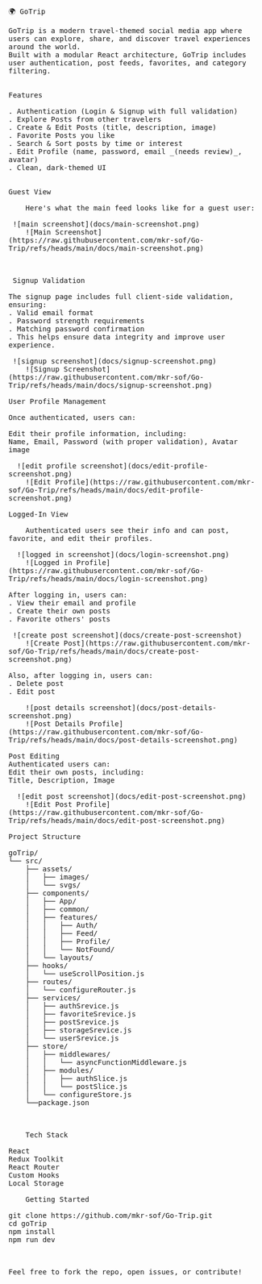 <pre style="white-space: pre-wrap;">

🌍 GoTrip

GoTrip is a modern travel-themed social media app where users can explore, share, and discover travel experiences around the world. 
Built with a modular React architecture, GoTrip includes user authentication, post feeds, favorites, and category filtering.


Features

. Authentication (Login & Signup with full validation)
. Explore Posts from other travelers
. Create & Edit Posts (title, description, image)
. Favorite Posts you like
. Search & Sort posts by time or interest
. Edit Profile (name, password, email _(needs review)_, avatar)
. Clean, dark-themed UI


Guest View

    Here's what the main feed looks like for a guest user:

 ![main screenshot](docs/main-screenshot.png)
    ![Main Screenshot](https://raw.githubusercontent.com/mkr-sof/Go-Trip/refs/heads/main/docs/main-screenshot.png)


    
 Signup Validation

The signup page includes full client-side validation, ensuring:
. Valid email format
. Password strength requirements
. Matching password confirmation
. This helps ensure data integrity and improve user experience.

 ![signup screenshot](docs/signup-screenshot.png)
    ![Signup Screenshot](https://raw.githubusercontent.com/mkr-sof/Go-Trip/refs/heads/main/docs/signup-screenshot.png)

User Profile Management
    
Once authenticated, users can:

Edit their profile information, including:
Name, Email, Password (with proper validation), Avatar image

  ![edit profile screenshot](docs/edit-profile-screenshot.png)
    ![Edit Profile](https://raw.githubusercontent.com/mkr-sof/Go-Trip/refs/heads/main/docs/edit-profile-screenshot.png)
    
Logged-In View
  
    Authenticated users see their info and can post, favorite, and edit their profiles.
    
  ![logged in screenshot](docs/login-screenshot.png)  
    ![Logged in Profile](https://raw.githubusercontent.com/mkr-sof/Go-Trip/refs/heads/main/docs/login-screenshot.png)
    
After logging in, users can:
. View their email and profile
. Create their own posts
. Favorite others' posts

 ![create post screenshot](docs/create-post-screenshot)
    ![Create Post](https://raw.githubusercontent.com/mkr-sof/Go-Trip/refs/heads/main/docs/create-post-screenshot.png)

Also, after logging in, users can:
. Delete post
. Edit post

    ![post details screenshot](docs/post-details-screenshot.png)
    ![Post Details Profile](https://raw.githubusercontent.com/mkr-sof/Go-Trip/refs/heads/main/docs/post-details-screenshot.png)

Post Editing
Authenticated users can:
Edit their own posts, including:
Title, Description, Image

  ![edit post screenshot](docs/edit-post-screenshot.png)
    ![Edit Post Profile](https://raw.githubusercontent.com/mkr-sof/Go-Trip/refs/heads/main/docs/edit-post-screenshot.png)
    
Project Structure

goTrip/
└── src/
    ├── assets/
    │   ├── images/
    │   └── svgs/
    ├── components/
    │   ├── App/
    │   ├── common/
    │   ├── features/
    │   │   ├── Auth/
    │   │   ├── Feed/
    │   │   ├── Profile/
    │   │   └── NotFound/
    │   └── layouts/
    ├── hooks/
    │   └── useScrollPosition.js
    ├── routes/
    │   └── configureRouter.js
    ├── services/
    │   ├── authSrevice.js
    │   ├── favoriteSrevice.js
    │   ├── postSrevice.js
    │   ├── storageSrevice.js
    │   └── userSrevice.js
    ├── store/
    │   ├── middlewares/
    │   │   └── asyncFunctionMiddleware.js
    │   ├── modules/
    │   │   ├── authSlice.js
    │   │   └── postSlice.js
    │   └── configureStore.js
    └──package.json



    Tech Stack

React
Redux Toolkit
React Router
Custom Hooks
Local Storage

    Getting Started

git clone https://github.com/mkr-sof/Go-Trip.git
cd goTrip
npm install
npm run dev


    
Feel free to fork the repo, open issues, or contribute!
</pre>
